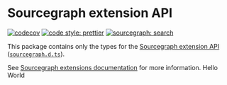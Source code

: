 # Sourcegraph extension API

[![codecov](https://codecov.io/gh/sourcegraph/sourcegraph-extension-api/branch/master/graph/badge.svg?token=SLtdKY3zQx)](https://codecov.io/gh/sourcegraph/sourcegraph/tree/master/packages/sourcegraph-extension-api/src)
[![code style: prettier](https://img.shields.io/badge/code_style-prettier-ff69b4.svg)](https://github.com/prettier/prettier)
[![sourcegraph: search](https://img.shields.io/badge/sourcegraph-search-brightgreen.svg)](https://sourcegraph.com/github.com/sourcegraph/sourcegraph/-/tree/packages/sourcegraph-extension-api)

This package contains only the types for the [Sourcegraph extension API](https://unpkg.com/sourcegraph/dist/docs/index.html) ([`sourcegraph.d.ts`](https://github.com/sourcegraph/sourcegraph/blob/main/packages/sourcegraph-extension-api/src/sourcegraph.d.ts)).

See [Sourcegraph extensions documentation](https://docs.sourcegraph.com/extensions) for more information.
Hello World
